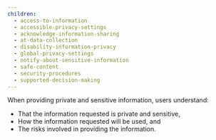 ```yaml
---
children:
  - access-to-information
  - accessible-privacy-settings
  - acknowledge-information-sharing
  - at-data-collection
  - disability-information-privacy
  - global-privacy-settings
  - notify-about-sensitive-information
  - safe-content
  - security-procedures
  - supported-decision-making
---
```


When providing private and sensitive information, users understand:
* That the information requested is private and sensitive,
* How the information requested will be used, and
* The risks involved in providing the information.


